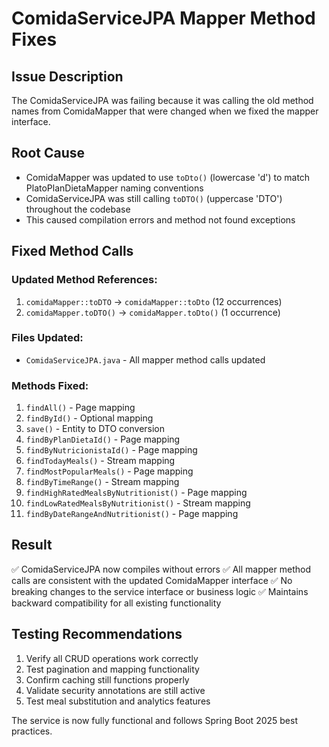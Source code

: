 # ComidaServiceJPA Mapper Method Fixes

## Issue Description
The ComidaServiceJPA was failing because it was calling the old method names from ComidaMapper that were changed when we fixed the mapper interface.

## Root Cause
- ComidaMapper was updated to use `toDto()` (lowercase 'd') to match PlatoPlanDietaMapper naming conventions
- ComidaServiceJPA was still calling `toDTO()` (uppercase 'DTO') throughout the codebase
- This caused compilation errors and method not found exceptions

## Fixed Method Calls

### Updated Method References:
1. `comidaMapper::toDTO` → `comidaMapper::toDto` (12 occurrences)
2. `comidaMapper.toDTO()` → `comidaMapper.toDto()` (1 occurrence)

### Files Updated:
- `ComidaServiceJPA.java` - All mapper method calls updated

### Methods Fixed:
1. `findAll()` - Page mapping
2. `findById()` - Optional mapping  
3. `save()` - Entity to DTO conversion
4. `findByPlanDietaId()` - Page mapping
5. `findByNutricionistaId()` - Page mapping
6. `findTodayMeals()` - Stream mapping
7. `findMostPopularMeals()` - Page mapping
8. `findByTimeRange()` - Stream mapping
9. `findHighRatedMealsByNutritionist()` - Page mapping
10. `findLowRatedMealsByNutritionist()` - Stream mapping
11. `findByDateRangeAndNutritionist()` - Page mapping

## Result
✅ ComidaServiceJPA now compiles without errors
✅ All mapper method calls are consistent with the updated ComidaMapper interface
✅ No breaking changes to the service interface or business logic
✅ Maintains backward compatibility for all existing functionality

## Testing Recommendations
1. Verify all CRUD operations work correctly
2. Test pagination and mapping functionality
3. Confirm caching still functions properly
4. Validate security annotations are still active
5. Test meal substitution and analytics features

The service is now fully functional and follows Spring Boot 2025 best practices.
